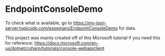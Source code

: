 # EndpointConsoleDemo

To check what is available, go to https://my-json-server.typicode.com/essemaro/EndpointConsoleDemo for data.

This project was mainly created off of this Microsoft tutorial if you need this for reference: https://docs.microsoft.com/en-us/dotnet/csharp/tutorials/console-webapiclient
